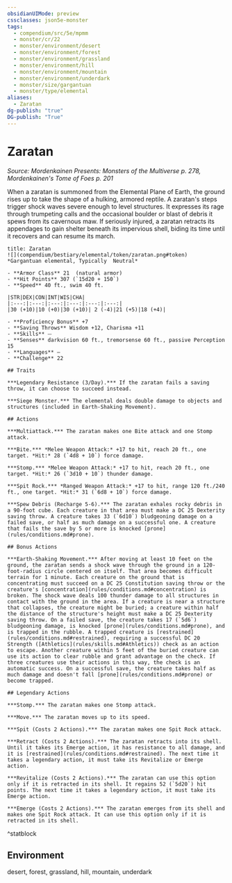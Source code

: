 ```yaml
---
obsidianUIMode: preview
cssclasses: json5e-monster
tags:
  - compendium/src/5e/mpmm
  - monster/cr/22
  - monster/environment/desert
  - monster/environment/forest
  - monster/environment/grassland
  - monster/environment/hill
  - monster/environment/mountain
  - monster/environment/underdark
  - monster/size/gargantuan
  - monster/type/elemental
aliases:
  - Zaratan
dg-publish: "true"
DG-publish: "True"
---
```

# Zaratan
*Source: Mordenkainen Presents: Monsters of the Multiverse p. 278, Mordenkainen's Tome of Foes p. 201*  

When a zaratan is summoned from the Elemental Plane of Earth, the ground rises up to take the shape of a hulking, armored reptile. A zaratan's steps trigger shock waves severe enough to level structures. It expresses its rage through trumpeting calls and the occasional boulder or blast of debris it spews from its cavernous maw. If seriously injured, a zaratan retracts its appendages to gain shelter beneath its impervious shell, biding its time until it recovers and can resume its march.

```ad-statblock
title: Zaratan
![](compendium/bestiary/elemental/token/zaratan.png#token)
*Gargantuan elemental, Typically  Neutral*

- **Armor Class** 21  (natural armor)
- **Hit Points** 307 (`15d20 + 150`)
- **Speed** 40 ft., swim 40 ft.

|STR|DEX|CON|INT|WIS|CHA|
|:---:|:---:|:---:|:---:|:---:|:---:|
|30 (+10)|10 (+0)|30 (+10)| 2 (-4)|21 (+5)|18 (+4)|

- **Proficiency Bonus** +7
- **Saving Throws** Wisdom +12, Charisma +11
- **Skills** ⏤
- **Senses** darkvision 60 ft., tremorsense 60 ft., passive Perception 15
- **Languages** —
- **Challenge** 22

## Traits

***Legendary Resistance (3/Day).*** If the zaratan fails a saving throw, it can choose to succeed instead.

***Siege Monster.*** The elemental deals double damage to objects and structures (included in Earth-Shaking Movement).

## Actions

***Multiattack.*** The zaratan makes one Bite attack and one Stomp attack.

***Bite.*** *Melee Weapon Attack:* +17 to hit, reach 20 ft., one target. *Hit:* 28 (`4d8 + 10`) force damage.

***Stomp.*** *Melee Weapon Attack:* +17 to hit, reach 20 ft., one target. *Hit:* 26 (`3d10 + 10`) thunder damage.

***Spit Rock.*** *Ranged Weapon Attack:* +17 to hit, range 120 ft./240 ft., one target. *Hit:* 31 (`6d8 + 10`) force damage.

***Spew Debris (Recharge 5-6).*** The zaratan exhales rocky debris in a 90-foot cube. Each creature in that area must make a DC 25 Dexterity saving throw. A creature takes 33 (`6d10`) bludgeoning damage on a failed save, or half as much damage on a successful one. A creature that fails the save by 5 or more is knocked [prone](rules/conditions.md#prone).

## Bonus Actions

***Earth-Shaking Movement.*** After moving at least 10 feet on the ground, the zaratan sends a shock wave through the ground in a 120-foot-radius circle centered on itself. That area becomes difficult terrain for 1 minute. Each creature on the ground that is concentrating must succeed on a DC 25 Constitution saving throw or the creature's [concentration](rules/conditions.md#concentration) is broken. The shock wave deals 100 thunder damage to all structures in contact with the ground in the area. If a creature is near a structure that collapses, the creature might be buried; a creature within half the distance of the structure's height must make a DC 25 Dexterity saving throw. On a failed save, the creature takes 17 (`5d6`) bludgeoning damage, is knocked [prone](rules/conditions.md#prone), and is trapped in the rubble. A trapped creature is [restrained](rules/conditions.md#restrained), requiring a successful DC 20 Strength ([Athletics](rules/skills.md#Athletics)) check as an action to escape. Another creature within 5 feet of the buried creature can use its action to clear rubble and grant advantage on the check. If three creatures use their actions in this way, the check is an automatic success. On a successful save, the creature takes half as much damage and doesn't fall [prone](rules/conditions.md#prone) or become trapped.

## Legendary Actions

***Stomp.*** The zaratan makes one Stomp attack.

***Move.*** The zaratan moves up to its speed.

***Spit (Costs 2 Actions).*** The zaratan makes one Spit Rock attack.

***Retract (Costs 2 Actions).*** The zaratan retracts into its shell. Until it takes its Emerge action, it has resistance to all damage, and it is [restrained](rules/conditions.md#restrained). The next time it takes a legendary action, it must take its Revitalize or Emerge action.

***Revitalize (Costs 2 Actions).*** The zaratan can use this option only if it is retracted in its shell. It regains 52 (`5d20`) hit points. The next time it takes a legendary action, it must take its Emerge action.

***Emerge (Costs 2 Actions).*** The zaratan emerges from its shell and makes one Spit Rock attack. It can use this option only if it is retracted in its shell.
```
^statblock

## Environment

desert, forest, grassland, hill, mountain, underdark